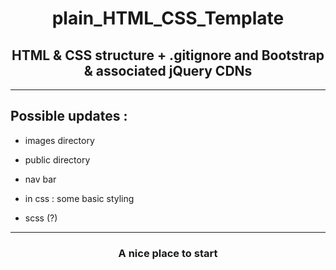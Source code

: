 <h1 align="center">plain_HTML_CSS_Template</h1>
<h2 align="center">HTML &amp; CSS structure + .gitignore and Bootstrap & associated jQuery CDNs</h2>

---

## Possible updates :

* images directory
* public directory
* nav bar

* in css : some basic styling

* scss (?)

---

<h3 align="center">A nice place to start</h3>
<p align="center><img src="https://media.giphy.com/media/CEGIJo68yny6s/giphy.gif" alt"Start"/></p>
